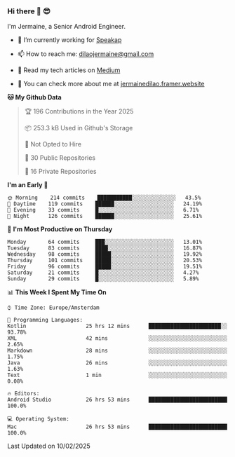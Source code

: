 ### Hi there 👋 😎
I'm Jermaine, a Senior Android Engineer.

- 🔭 I’m currently working for [Speakap](https://www.speakap.com/)

- 📫 How to reach me: dilaojermaine@gmail.com

- 📖 Read my tech articles on [Medium](https://jermainedilao.medium.com/)

- 👀 You can check more about me at [jermainedilao.framer.website](https://jermainedilao.framer.website)

<!--
**jermainedilao/jermainedilao** is a ✨ _special_ ✨ repository because its `README.md` (this file) appears on your GitHub profile.

Here are some ideas to get you started:

- 🔭 I’m currently working on ...
- 🌱 I’m currently learning ...
- 👯 I’m looking to collaborate on ...
- 🤔 I’m looking for help with ...
- 💬 Ask me about ...
- 📫 How to reach me: ...
- 😄 Pronouns: ...
- ⚡ Fun fact: ...
-->

<!--START_SECTION:waka-->
**🐱 My Github Data** 

> 🏆 196 Contributions in the Year 2025
 > 
> 📦 253.3 kB Used in Github's Storage 
 > 
> 🚫 Not Opted to Hire
 > 
> 📜 30 Public Repositories 
 > 
> 🔑 16 Private Repositories  
 > 
**I'm an Early 🐤** 

```text
🌞 Morning    214 commits    ███████████░░░░░░░░░░░░░░   43.5% 
🌆 Daytime    119 commits    ██████░░░░░░░░░░░░░░░░░░░   24.19% 
🌃 Evening    33 commits     █░░░░░░░░░░░░░░░░░░░░░░░░   6.71% 
🌙 Night      126 commits    ██████░░░░░░░░░░░░░░░░░░░   25.61%

```
📅 **I'm Most Productive on Thursday** 

```text
Monday       64 commits     ███░░░░░░░░░░░░░░░░░░░░░░   13.01% 
Tuesday      83 commits     ████░░░░░░░░░░░░░░░░░░░░░   16.87% 
Wednesday    98 commits     █████░░░░░░░░░░░░░░░░░░░░   19.92% 
Thursday     101 commits    █████░░░░░░░░░░░░░░░░░░░░   20.53% 
Friday       96 commits     █████░░░░░░░░░░░░░░░░░░░░   19.51% 
Saturday     21 commits     █░░░░░░░░░░░░░░░░░░░░░░░░   4.27% 
Sunday       29 commits     █░░░░░░░░░░░░░░░░░░░░░░░░   5.89%

```


📊 **This Week I Spent My Time On** 

```text
⌚︎ Time Zone: Europe/Amsterdam

💬 Programming Languages: 
Kotlin                   25 hrs 12 mins      ███████████████████████░░   93.78% 
XML                      42 mins             ░░░░░░░░░░░░░░░░░░░░░░░░░   2.65% 
Markdown                 28 mins             ░░░░░░░░░░░░░░░░░░░░░░░░░   1.75% 
Java                     26 mins             ░░░░░░░░░░░░░░░░░░░░░░░░░   1.63% 
Text                     1 min               ░░░░░░░░░░░░░░░░░░░░░░░░░   0.08%

🔥 Editors: 
Android Studio           26 hrs 53 mins      █████████████████████████   100.0%

💻 Operating System: 
Mac                      26 hrs 53 mins      █████████████████████████   100.0%

```


 Last Updated on 10/02/2025
<!--END_SECTION:waka-->
